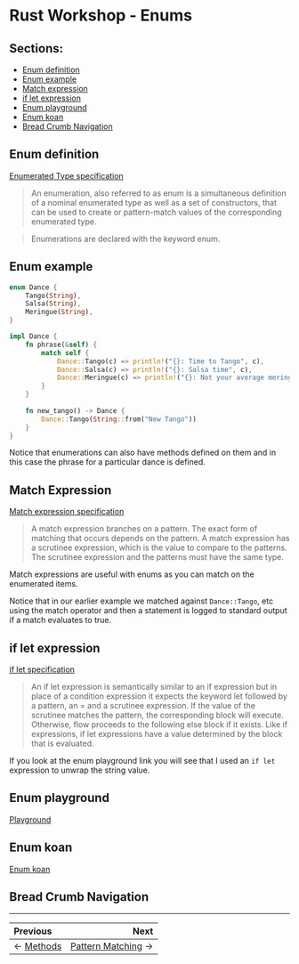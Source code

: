 # Rust Workshop - Enums

## Sections:

* [Enum definition](#enum-definition)
* [Enum example](#enum-example)
* [Match expression](#match-expression)
* [if let expression](#if-let-expression)
* [Enum playground](#enum-playground)
* [Enum koan](#enum-koan)
* [Bread Crumb Navigation](#bread-crumb-navigation)

## Enum definition

[Enumerated Type specification](https://doc.rust-lang.org/reference/types/enum.html)

> An enumeration, also referred to as enum is a simultaneous definition of a nominal enumerated type as well as a set of constructors, that can be used to create or pattern-match values of the corresponding enumerated type.

> Enumerations are declared with the keyword enum.

## Enum example

```rust
enum Dance {
    Tango(String),
    Salsa(String),
    Meringue(String),
}

impl Dance {
    fn phrase(&self) {
        match self {
            Dance::Tango(c) => println!("{}: Time to Tango", c),
            Dance::Salsa(c) => println!("{}: Salsa time", c),
            Dance::Meringue(c) => println!("{}: Not your average meringue", c),
        }
    }
    
    fn new_tango() -> Dance {
        Dance::Tango(String::from("New Tango"))
    }
}
```

Notice that enumerations can also have methods defined on them and in this case the phrase for a particular dance is defined.

## Match Expression

[Match expression specification](https://doc.rust-lang.org/reference/expressions/match-expr.html)

> A match expression branches on a pattern. The exact form of matching that occurs depends on the pattern. A match expression has a scrutinee expression, which is the value to compare to the patterns. The scrutinee expression and the patterns must have the same type.

Match expressions are useful with enums as you can match on the enumerated items.

Notice that in our earlier example we matched against `Dance::Tango`, etc using the match operator and then a statement is logged to standard output if a match evaluates to true.

## if let expression

[if let specification](https://doc.rust-lang.org/reference/expressions/if-expr.html#if-let-expressions)

> An if let expression is semantically similar to an if expression but in place of a condition expression it expects the keyword let followed by a pattern, an = and a scrutinee expression. If the value of the scrutinee matches the pattern, the corresponding block will execute. Otherwise, flow proceeds to the following else block if it exists. Like if expressions, if let expressions have a value determined by the block that is evaluated.

If you look at the enum playground link you will see that I used an `if let` expression to unwrap the string value. 

## Enum playground

[Playground](https://play.rust-lang.org/?version=stable&mode=debug&edition=2018&gist=181056a1656ba5aab3bfadfdd2e6336b)

## Enum koan

[Enum koan](../koans/src/enums.rs)

## Bread Crumb Navigation
_________________________

Previous | Next
:------- | ---:
← [Methods](./methods.md) | [Pattern Matching](./pattern_matching.md) →
